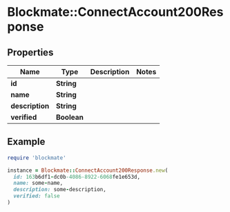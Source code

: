 # Blockmate::ConnectAccount200Response

## Properties

| Name | Type | Description | Notes |
| ---- | ---- | ----------- | ----- |
| **id** | **String** |  |  |
| **name** | **String** |  |  |
| **description** | **String** |  |  |
| **verified** | **Boolean** |  |  |

## Example

```ruby
require 'blockmate'

instance = Blockmate::ConnectAccount200Response.new(
  id: 163b6df1-dc0b-4086-8922-6068fe1e653d,
  name: some-name,
  description: some-description,
  verified: false
)
```

